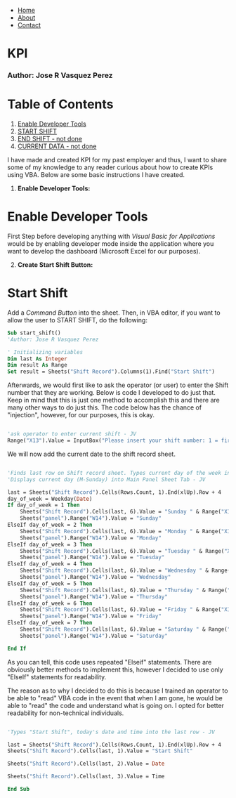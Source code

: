 <div>
    <ul class="nav">
        <li class="nav"><a href="https://jrvasquez3.github.io/joservasquezperez/">Home</a></li>
        <li class="nav"><a href="https://jrvasquez3.github.io/joservasquezperez/about">About</a></li>
        <li class="nav"><a href="https://jrvasquez3.github.io/joservasquezperez/contact">Contact</a></li>
    </ul>
</div>

<link rel="stylesheet" href="styles.css">


# KPI 
### Author: Jose R Vasquez Perez

# Table of Contents
1. [Enable Developer Tools](#enable-developer-tools)
2. [START SHIFT](#start-shift)
3. [END SHIFT - not done](#third-example)
4. [CURRENT DATA - not done](#fourth-examplehttpwwwfourthexamplecom)



I have made and created KPI for my past employer and thus, I want to share some of my knowledge to any reader curious about how to create KPIs using VBA. Below are some basic instructions I have created.

1. <b>Enable Developer Tools:</b>
# Enable Developer Tools


First Step before developing anything with *Visual Basic for Applications* would be by enabling developer mode inside the application where you want to develop the dashboard (Microsoft Excel for our purposes).

2. <b>Create Start Shift Button:</b>

# Start Shift
Add a *Command Button* into the sheet. Then, in VBA editor, if you want to allow the user to START SHIFT, do the following:

```vb
Sub start_shift()
'Author: Jose R Vasquez Perez

' Initializing variables
Dim last As Integer
Dim result As Range
Set result = Sheets("Shift Record").Columns(1).Find("Start Shift")
```

Afterwards, we would first like to ask the operator (or user) to enter the Shift number that they are working. Below is code I developed to do just that. Keep in mind that this is just one method to accomplish this and there are many other ways to do just this. The code below has the chance of "injection", however, for our purposes, this is okay.

```vb

'ask operator to enter current shift - JV
Range("X13").Value = InputBox("Please insert your shift number: 1 = first ; 2 = second ; 3 = third", "shift definition", "")
```

We will now add the current date to the shift record sheet. 

```vb

'Finds last row on Shift record sheet. Types current day of the week into the column named "comment" 
'Displays current day (M-Sunday) into Main Panel Sheet Tab - JV

last = Sheets("Shift Record").Cells(Rows.Count, 1).End(xlUp).Row + 4
day_of_week = Weekday(Date)
If day_of_week = 1 Then
    Sheets("Shift Record").Cells(last, 6).Value = "Sunday " & Range("X13").Value
    Sheets("panel").Range("W14").Value = "Sunday"
ElseIf day_of_week = 2 Then
    Sheets("Shift Record").Cells(last, 6).Value = "Monday " & Range("X13").Value
    Sheets("panel").Range("W14").Value = "Monday"
ElseIf day_of_week = 3 Then
    Sheets("Shift Record").Cells(last, 6).Value = "Tuesday " & Range("X13").Value
    Sheets("panel").Range("W14").Value = "Tuesday"
ElseIf day_of_week = 4 Then
    Sheets("Shift Record").Cells(last, 6).Value = "Wednesday " & Range("X13").Value
    Sheets("panel").Range("W14").Value = "Wednesday"
ElseIf day_of_week = 5 Then
    Sheets("Shift Record").Cells(last, 6).Value = "Thursday " & Range("X13").Value
    Sheets("panel").Range("W14").Value = "Thursday"
ElseIf day_of_week = 6 Then
    Sheets("Shift Record").Cells(last, 6).Value = "Friday " & Range("X13").Value
    Sheets("panel").Range("W14").Value = "Friday"
ElseIf day_of_week = 7 Then
    Sheets("Shift Record").Cells(last, 6).Value = "Saturday " & Range("X13").Value
    Sheets("panel").Range("W14").Value = "Saturday"

End If

```

As you can tell, this code uses repeated "Elseif" statements. There are obviously better methods to implement this, however I decided to use only "ElseIf" statements for readability.

The reason as to why I decided to do this is because I trained an operator to be able to "read" VBA code in the event that when I am gone, he would be able to "read" the code and understand what is going on. I opted for better readability for non-technical individuals. 

```vb

'Types "Start Shift", today's date and time into the last row - JV

last = Sheets("Shift Record").Cells(Rows.Count, 1).End(xlUp).Row + 4
Sheets("Shift Record").Cells(last, 1).Value = "Start Shift"

Sheets("Shift Record").Cells(last, 2).Value = Date

Sheets("Shift Record").Cells(last, 3).Value = Time

End Sub
```




